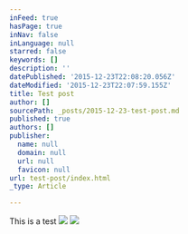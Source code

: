 ```yaml
---
inFeed: true
hasPage: true
inNav: false
inLanguage: null
starred: false
keywords: []
description: ''
datePublished: '2015-12-23T22:08:20.056Z'
dateModified: '2015-12-23T22:07:59.155Z'
title: Test post
author: []
sourcePath: _posts/2015-12-23-test-post.md
published: true
authors: []
publisher:
  name: null
  domain: null
  url: null
  favicon: null
url: test-post/index.html
_type: Article

---
```

This is a test
![](https://the-grid-user-content.s3-us-west-2.amazonaws.com/f5880a7a-18eb-4605-8190-bb25e3e3a840.jpg)
![](https://the-grid-user-content.s3-us-west-2.amazonaws.com/4f1184c1-7624-480e-812c-5cc21ec1944c.png)